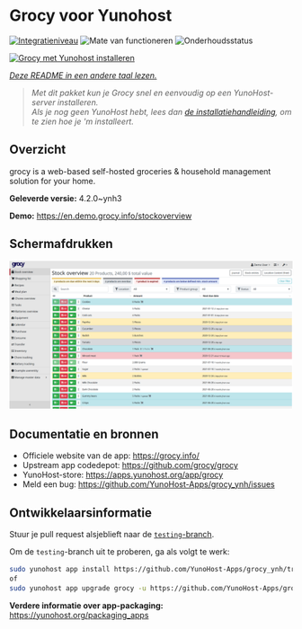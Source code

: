 <!--
NB: Deze README is automatisch gegenereerd door <https://github.com/YunoHost/apps/tree/master/tools/readme_generator>
Hij mag NIET handmatig aangepast worden.
-->

# Grocy voor Yunohost

[![Integratieniveau](https://apps.yunohost.org/badge/integration/grocy)](https://ci-apps.yunohost.org/ci/apps/grocy/)
![Mate van functioneren](https://apps.yunohost.org/badge/state/grocy)
![Onderhoudsstatus](https://apps.yunohost.org/badge/maintained/grocy)

[![Grocy met Yunohost installeren](https://install-app.yunohost.org/install-with-yunohost.svg)](https://install-app.yunohost.org/?app=grocy)

*[Deze README in een andere taal lezen.](./ALL_README.md)*

> *Met dit pakket kun je Grocy snel en eenvoudig op een YunoHost-server installeren.*  
> *Als je nog geen YunoHost hebt, lees dan [de installatiehandleiding](https://yunohost.org/install), om te zien hoe je 'm installeert.*

## Overzicht

grocy is a web-based self-hosted groceries & household management solution for your home.

**Geleverde versie:** 4.2.0~ynh3

**Demo:** <https://en.demo.grocy.info/stockoverview>

## Schermafdrukken

![Schermafdrukken van Grocy](./doc/screenshots/stock-en.png)

## Documentatie en bronnen

- Officiele website van de app: <https://grocy.info/>
- Upstream app codedepot: <https://github.com/grocy/grocy>
- YunoHost-store: <https://apps.yunohost.org/app/grocy>
- Meld een bug: <https://github.com/YunoHost-Apps/grocy_ynh/issues>

## Ontwikkelaarsinformatie

Stuur je pull request alsjeblieft naar de [`testing`-branch](https://github.com/YunoHost-Apps/grocy_ynh/tree/testing).

Om de `testing`-branch uit te proberen, ga als volgt te werk:

```bash
sudo yunohost app install https://github.com/YunoHost-Apps/grocy_ynh/tree/testing --debug
of
sudo yunohost app upgrade grocy -u https://github.com/YunoHost-Apps/grocy_ynh/tree/testing --debug
```

**Verdere informatie over app-packaging:** <https://yunohost.org/packaging_apps>
